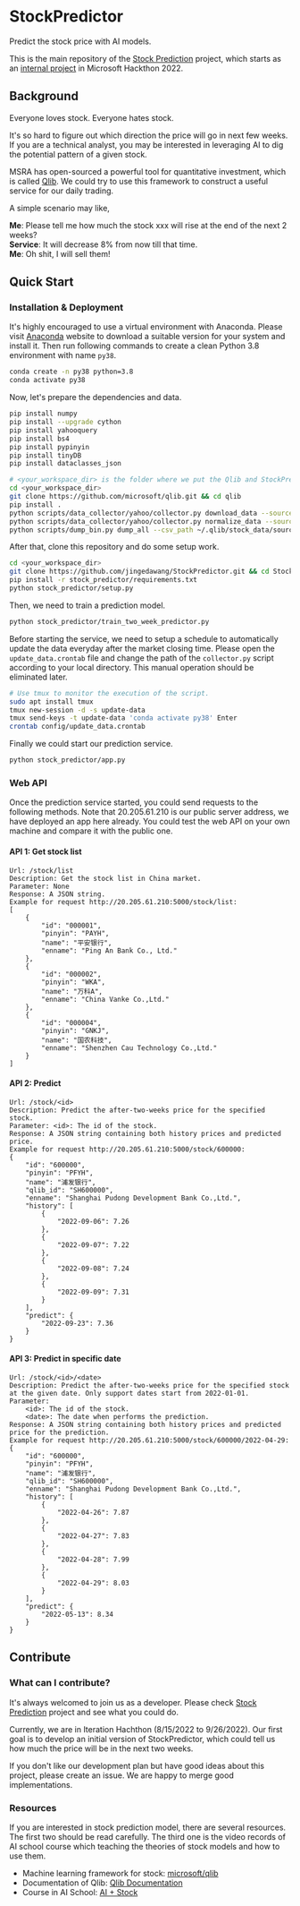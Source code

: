 # StockPredictor
Predict the stock price with AI models.

This is the main repository of the [Stock Prediction](https://github.com/users/jingedawang/projects/2) project, which starts as an [internal project](https://hackbox.microsoft.com/project/597) in Microsoft Hackthon 2022.

## Background

Everyone loves stock. Everyone hates stock.

It's so hard to figure out which direction the price will go in next few weeks. If you are a technical analyst, you may be interested in leveraging AI to dig the potential pattern of a given stock.

MSRA has open-sourced a powerful tool for quantitative investment, which is called [Qlib](https://github.com/microsoft/qlib). We could try to use this framework to construct a useful service for our daily trading.

A simple scenario may like,

**Me**: Please tell me how much the stock xxx will rise at the end of the next 2 weeks?
<br>**Service**: It will decrease 8% from now till that time.
<br>**Me**: Oh shit, I will sell them!

## Quick Start

### Installation & Deployment
It's highly encouraged to use a virtual environment with Anaconda. Please visit [Anaconda](https://www.anaconda.com/) website to download a suitable version for your system and install it.
Then run following commands to create a clean Python 3.8 environment with name `py38`.
```bash
conda create -n py38 python=3.8
conda activate py38
```

Now, let's prepare the dependencies and data.
```bash
pip install numpy
pip install --upgrade cython
pip install yahooquery
pip install bs4
pip install pypinyin
pip install tinyDB
pip install dataclasses_json

# <your_workspace_dir> is the folder where we put the Qlib and StockPredictor repositories.
cd <your_workspace_dir>
git clone https://github.com/microsoft/qlib.git && cd qlib
pip install .
python scripts/data_collector/yahoo/collector.py download_data --source_dir ~/.qlib/stock_data/source/cn_data --start 1999-01-01 --end 2022-12-31 --delay 1 --interval 1d --region CN
python scripts/data_collector/yahoo/collector.py normalize_data --source_dir ~/.qlib/stock_data/source/cn_data --normalize_dir ~/.qlib/stock_data/source/cn_1d_nor --region CN --interval 1d
python scripts/dump_bin.py dump_all --csv_path ~/.qlib/stock_data/source/cn_1d_nor --qlib_dir ~/.qlib/qlib_data/cn_data --freq day --exclude_fields date,symbol
```

After that, clone this repository and do some setup work.
```bash
cd <your_workspace_dir>
git clone https://github.com/jingedawang/StockPredictor.git && cd StockPredictor
pip install -r stock_predictor/requirements.txt
python stock_predictor/setup.py
```

Then, we need to train a prediction model.
```bash
python stock_predictor/train_two_week_predictor.py
```

Before starting the service, we need to setup a schedule to automatically update the data everyday after the market closing time.
Please open the `update_data.crontab` file and change the path of the `collector.py` script according to your local directory.
This manual operation should be eliminated later.
```bash
# Use tmux to monitor the execution of the script.
sudo apt install tmux
tmux new-session -d -s update-data
tmux send-keys -t update-data 'conda activate py38' Enter
crontab config/update_data.crontab
```

Finally we could start our prediction service.
```bash
python stock_predictor/app.py
```


### Web API

Once the prediction service started, you could send requests to the following methods.
Note that 20.205.61.210 is our public server address, we have deployed an app here already.
You could test the web API on your own machine and compare it with the public one.

#### API 1: Get stock list
```
Url: /stock/list
Description: Get the stock list in China market.
Parameter: None
Response: A JSON string.
Example for request http://20.205.61.210:5000/stock/list:
[
	{
		"id": "000001",
		"pinyin": "PAYH",
		"name": "平安银行",
		"enname": "Ping An Bank Co., Ltd."
	},
	{
		"id": "000002",
		"pinyin": "WKA",
		"name": "万科A",
		"enname": "China Vanke Co.,Ltd."
	},
	{
		"id": "000004",
		"pinyin": "GNKJ",
		"name": "国农科技",
		"enname": "Shenzhen Cau Technology Co.,Ltd."
	}
]
```
#### API 2: Predict
```
Url: /stock/<id>
Description: Predict the after-two-weeks price for the specified stock.
Parameter: <id>: The id of the stock.
Response: A JSON string containing both history prices and predicted price.
Example for request http://20.205.61.210:5000/stock/600000:
{
	"id": "600000",
	"pinyin": "PFYH",
	"name": "浦发银行",
	"qlib_id": "SH600000",
	"enname": "Shanghai Pudong Development Bank Co.,Ltd.",
	"history": [
		{
			"2022-09-06": 7.26
		},
		{
			"2022-09-07": 7.22
		},
		{
			"2022-09-08": 7.24
		},
		{
			"2022-09-09": 7.31
		}
	],
	"predict": {
		"2022-09-23": 7.36
	}
}
```
#### API 3: Predict in specific date
```
Url: /stock/<id>/<date>
Description: Predict the after-two-weeks price for the specified stock at the given date. Only support dates start from 2022-01-01.
Parameter:
    <id>: The id of the stock.
    <date>: The date when performs the prediction.
Response: A JSON string containing both history prices and predicted price for the prediction.
Example for request http://20.205.61.210:5000/stock/600000/2022-04-29:
{
	"id": "600000",
	"pinyin": "PFYH",
	"name": "浦发银行",
	"qlib_id": "SH600000",
	"enname": "Shanghai Pudong Development Bank Co.,Ltd.",
	"history": [
		{
			"2022-04-26": 7.87
		},
		{
			"2022-04-27": 7.83
		},
		{
			"2022-04-28": 7.99
		},
		{
			"2022-04-29": 8.03
		}
	],
	"predict": {
		"2022-05-13": 8.34
	}
}
```

## Contribute

### What can I contribute?

It's always welcomed to join us as a developer. Please check [Stock Prediction](https://github.com/users/jingedawang/projects/2) project and see what you could do.

Currently, we are in Iteration Hachthon (8/15/2022 to 9/26/2022).
Our first goal is to develop an initial version of StockPredictor, which could tell us how much the price will be in the next two weeks.

If you don't like our development plan but have good ideas about this project, please create an issue.
We are happy to merge good implementations.

### Resources

If you are interested in stock prediction model, there are several resources. The first two should be read carefully.
The third one is the video records of AI school course which teaching the theories of stock models and how to use them.

+ Machine learning framework for stock: [microsoft/qlib](https://github.com/microsoft/qlib)
+ Documentation of Qlib: [Qlib Documentation](https://qlib.readthedocs.io/en/latest/index.html)
+ Course in AI School: [AI + Stock](https://microsoftapc-my.sharepoint.com/:f:/g/personal/jingewang_microsoft_com/EoHHzyc1dRJMvt-b1QgOBS8BENFA4ZXvMUpgnWukliyh1Q?e=4CwYaS)

